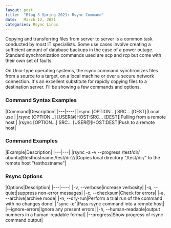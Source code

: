 ```yaml
---
layout: post
title:  "Blog 3 Spring 2021: Rsync Command"
date:   March 12, 2021
categories: Rsync Linux
---
```


Copying and transferring files from server to server is a common task conducted by most IT specialists. Some use cases involve creating a sufficient amount of database backups in the case of a power outage. Standard synchronization commands used are scp and rcp but come with their own set of faults. 

On Unix-type operating systems, the rsync command synchronizes files from a source to a target, on a local machine or over a secure network connection. It's an excellent substitute for rapidly copying files to a destination server. I'll be showing a few commands and options.

<h3>Command Syntax Examples</h3>
|Command|Description|
|---|----|
|rsync [OPTION...] SRC... [DEST]|Local use |
|rsync [OPTION...] [USER@]HOST:SRC... [DEST]|Pulling from a remote host |
|rsync [OPTION...] SRC... [USER@]HOST:DEST|Push to a remote host|
<br>

<h3>Command Examples</h3>
|Example|Description|
|---|---|
|rsync -a -v --progress /test/dir/ ubuntu@testhostname:/test/dir2/|Copies local directory "/test/dir/" to the remote host "testhostname"|
<br>

<h3>Rsync Options</h3>
|Options|Description|
|---|----|
|-v, --verbose|increase verbosity|
|-q, --quiet|suppress non-error messages|
|-c, --checksum|Check for errors|
|-a, --archive|archive mode|
|-n, --dry-run|Perform a trial run of the command with no changes done|
|"sync -e"|Pass rsync command into a remote host|
|--ignore-errors|Ignore any present errors|
|-h, --human-readable|output numbers in a human-readable format|
|--progress|Show progress of rsync command output|






